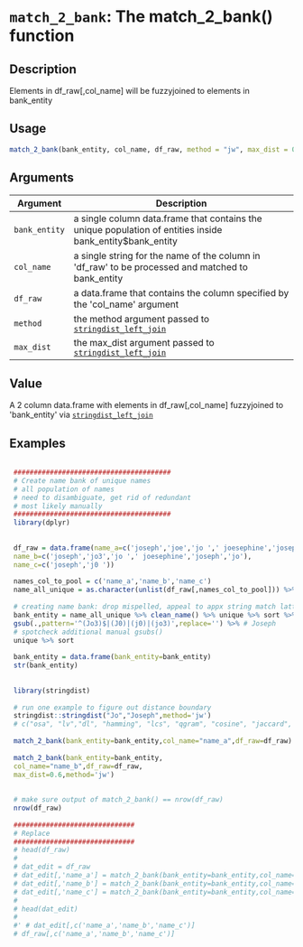 # `match_2_bank`: The match_2_bank() function

## Description


 Elements in df_raw[,col_name] will be fuzzyjoined to elements in bank_entity


## Usage

```r
match_2_bank(bank_entity, col_name, df_raw, method = "jw", max_dist = 0.2)
```


## Arguments

Argument      |Description
------------- |----------------
```bank_entity```     |     a single column data.frame that contains the unique population of entities inside bank_entity$bank_entity
```col_name```     |     a single string for the name of the column in 'df_raw' to be processed and matched to bank_entity
```df_raw```     |     a data.frame that contains the column specified by the 'col_name' argument
```method```     |     the method argument passed to [`stringdist_left_join`](stringdist_left_join.html)
```max_dist```     |     the max_dist argument passed to [`stringdist_left_join`](stringdist_left_join.html)

## Value


 A 2 column data.frame with elements in df_raw[,col_name] fuzzyjoined to 'bank_entity' via [`stringdist_left_join`](stringdist_left_join.html) 


## Examples

```r 
 
 #######################################
 # Create name bank of unique names
 # all population of names
 # need to disambiguate, get rid of redundant
 # most likely manually
 #######################################
 library(dplyr)
 
 
 df_raw = data.frame(name_a=c('joseph','joe','jo ',' joesephine','joseph','jo'),
 name_b=c('joseph','jo3','jo ',' joesephine','joseph','jo'),
 name_c=c('joseph','j0 '))
 
 names_col_to_pool = c('name_a','name_b','name_c')
 name_all_unique = as.character(unlist(df_raw[,names_col_to_pool])) %>% unique %>% sort
 
 # creating name bank: drop mispelled, appeal to appx string match latter
 bank_entity = name_all_unique %>% clean_name() %>% unique %>% sort %>%
 gsub(.,pattern='^(Jo3)$|(J0)|(j0)|(jo3)',replace='') %>% # Joseph
 # spotcheck additional manual gsubs()
 unique %>% sort
 
 bank_entity = data.frame(bank_entity=bank_entity)
 str(bank_entity)
 
 
 library(stringdist)
 
 # run one example to figure out distance boundary
 stringdist::stringdist("Jo","Joseph",method='jw')
 # c("osa", "lv","dl", "hamming", "lcs", "qgram", "cosine", "jaccard", "jw", "soundex")
 
 match_2_bank(bank_entity=bank_entity,col_name="name_a",df_raw=df_raw)
 
 match_2_bank(bank_entity=bank_entity,
 col_name="name_b",df_raw=df_raw,
 max_dist=0.6,method='jw')
 
 
 # make sure output of match_2_bank() == nrow(df_raw)
 nrow(df_raw)
 
 ##############################
 # Replace
 ##############################
 # head(df_raw)
 #
 # dat_edit = df_raw
 # dat_edit[,'name_a'] = match_2_bank(bank_entity=bank_entity,col_name="name_a",df_raw=df_raw,max_dist=0.2,method='jw')[,2]
 # dat_edit[,'name_b'] = match_2_bank(bank_entity=bank_entity,col_name="name_b",df_raw=df_raw,max_dist=0.2,method='jw')[,2]
 # dat_edit[,'name_c'] = match_2_bank(bank_entity=bank_entity,col_name="name_c",df_raw=df_raw,max_dist=0.2,method='jw')[,2]
 #
 # head(dat_edit)
 #
 #' # dat_edit[,c('name_a','name_b','name_c')]
 # df_raw[,c('name_a','name_b','name_c')]
 ``` 

